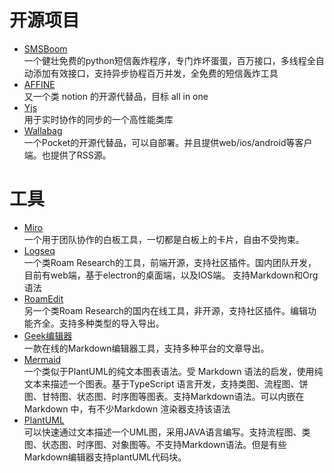 # 开源项目  
- [SMSBoom](https://github.com/OpenEthan/SMSBoom)   
   一个健壮免费的python短信轰炸程序，专门炸坏蛋蛋，百万接口，多线程全自动添加有效接口，支持异步协程百万并发，全免费的短信轰炸工具 
- [AFFINE](https://affine.pro/)  
   又一个类 notion 的开源代替品，目标 all in one
- [Yjs](https://github.com/yjs/yjs)  
   用于实时协作的同步的一个高性能类库
- [Wallabag](https://www.wallabag.org/)  
   一个Pocket的开源代替品，可以自部署。并且提供web/ios/android等客户端。也提供了RSS源。


# 工具  
- [Miro](https://miro.com/)  
   一个用于团队协作的白板工具，一切都是白板上的卡片，自由不受拘束。
- [Logseq](https://logseq.com/#/)  
   一个类Roam Research的工具，前端开源，支持社区插件。国内团队开发，目前有web端，基于electron的桌面端，以及IOS端。 支持Markdown和Org语法
- [RoamEdit](https://roamedit.com/)  
   另一个类Roam Research的国内在线工具，非开源，支持社区插件。编辑功能齐全。支持多种类型的导入导出。
- [Geek编辑器](https://www.geekeditor.com/)  
   一款在线的Markdown编辑器工具，支持多种平台的文章导出。
- [Mermaid](https://mermaid-js.github.io/mermaid/#/)  
   一个类似于PlantUML的纯文本图表语法。受 Markdown 语法的启发，使用纯文本来描述一个图表。基于TypeScript 语言开发，支持类图、流程图、饼图、甘特图、状态图、时序图等图表。支持Markdown语法。可以内嵌在 Markdown 中，有不少Markdown 渲染器支持该语法
- [PlantUML](https://plantuml.com/zh/)  
   可以快速通过文本描述一个UML图，采用JAVA语言编写。支持流程图、类图、状态图、时序图、对象图等。不支持Markdown语法。但是有些Markdown编辑器支持plantUML代码块。